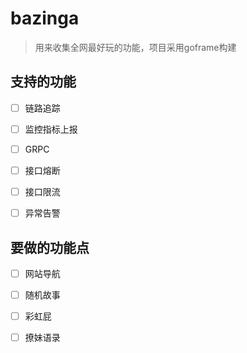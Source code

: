 # bazinga
> 用来收集全网最好玩的功能，项目采用goframe构建


## 支持的功能
- [ ] 链路追踪
- [ ] 监控指标上报
- [ ] GRPC
- [ ] 接口熔断
- [ ] 接口限流
- [ ] 异常告警


## 要做的功能点
- [ ] 网站导航
- [ ] 随机故事
- [ ] 彩虹屁
- [ ] 撩妹语录

